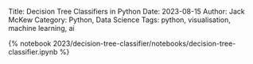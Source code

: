 Title: Decision Tree Classifiers in Python
Date: 2023-08-15
Author: Jack McKew
Category: Python, Data Science
Tags: python, visualisation, machine learning, ai

{% notebook 2023/decision-tree-classifier/notebooks/decision-tree-classifier.ipynb %}
